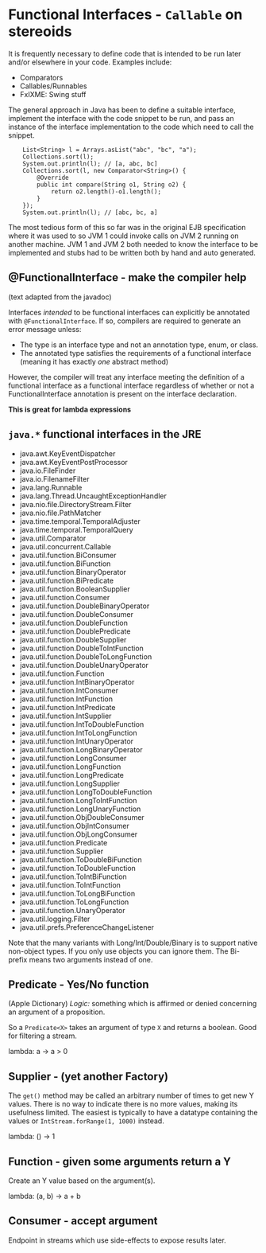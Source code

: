 Functional Interfaces - `Callable` on stereoids
===

It is frequently necessary to define code that is intended
to be run later and/or elsewhere in your code.  Examples include:

* Comparators
* Callables/Runnables
* FxIXME:  Swing stuff

The general approach in Java has been to define a suitable interface,
implement the interface with the code snippet to be run, and pass
an instance of the interface implementation to the code which need to
call the snippet.

        List<String> l = Arrays.asList("abc", "bc", "a");
        Collections.sort(l);
        System.out.println(l); // [a, abc, bc]
        Collections.sort(l, new Comparator<String>() {
            @Override
            public int compare(String o1, String o2) {
                return o2.length()-o1.length();
            }
        });
        System.out.println(l); // [abc, bc, a]


The most tedious form of this so far was in the original EJB specification 
where it was used to so JVM 1 could invoke calls on JVM 2 running on 
another machine.  JVM 1 and JVM 2 both needed to know the interface to 
be implemented and stubs had to be written both by hand and auto generated.

@FunctionalInterface - make the compiler help
---
(text adapted from the javadoc) 

Interfaces _intended_ to be functional interfaces can explicitly be annotated with 
`@FunctionalInterface`.  If so, compilers are required to 
generate an error message unless:

* The type is an interface type and not an annotation type, enum, or class.
* The annotated type satisfies the requirements of a functional interface (meaning it
  has exactly _one_ abstract method)

However, the compiler will treat any interface meeting the definition of a 
functional interface as a functional interface regardless of whether or not a 
FunctionalInterface annotation is present on the interface declaration.

**This is great for lambda expressions**

`java.*` functional interfaces in the JRE
---
* java.awt.KeyEventDispatcher
* java.awt.KeyEventPostProcessor
* java.io.FileFinder
* java.io.FilenameFilter
* java.lang.Runnable
* java.lang.Thread.UncaughtExceptionHandler
* java.nio.file.DirectoryStream.Filter
* java.nio.file.PathMatcher
* java.time.temporal.TemporalAdjuster
* java.time.temporal.TemporalQuery
* java.util.Comparator
* java.util.concurrent.Callable
* java.util.function.BiConsumer
* java.util.function.BiFunction
* java.util.function.BinaryOperator
* java.util.function.BiPredicate
* java.util.function.BooleanSupplier
* java.util.function.Consumer
* java.util.function.DoubleBinaryOperator
* java.util.function.DoubleConsumer
* java.util.function.DoubleFunction
* java.util.function.DoublePredicate
* java.util.function.DoubleSupplier
* java.util.function.DoubleToIntFunction
* java.util.function.DoubleToLongFunction
* java.util.function.DoubleUnaryOperator
* java.util.function.Function
* java.util.function.IntBinaryOperator
* java.util.function.IntConsumer
* java.util.function.IntFunction
* java.util.function.IntPredicate
* java.util.function.IntSupplier
* java.util.function.IntToDoubleFunction
* java.util.function.IntToLongFunction
* java.util.function.IntUnaryOperator
* java.util.function.LongBinaryOperator
* java.util.function.LongConsumer
* java.util.function.LongFunction
* java.util.function.LongPredicate
* java.util.function.LongSupplier
* java.util.function.LongToDoubleFunction
* java.util.function.LongToIntFunction
* java.util.function.LongUnaryFunction
* java.util.function.ObjDoubleConsumer
* java.util.function.ObjIntConsumer
* java.util.function.ObjLongConsumer
* java.util.function.Predicate
* java.util.function.Supplier
* java.util.function.ToDoubleBiFunction
* java.util.function.ToDoubleFunction
* java.util.function.ToIntBiFunction
* java.util.function.ToIntFunction
* java.util.function.ToLongBiFunction
* java.util.function.ToLongFunction
* java.util.function.UnaryOperator
* java.util.logging.Filter
* java.util.prefs.PreferenceChangeListener

Note that the many variants with Long/Int/Double/Binary is to support native non-object
types.  If you only use objects you can ignore them.  The Bi-prefix means two
arguments instead of one.

Predicate - Yes/No function
---
(Apple Dictionary) _Logic:_ something which is affirmed or denied concerning an argument of a proposition.

So a `Predicate<X>` takes an argument of type `X` and returns a boolean.  Good for filtering a stream.

lambda: a -> a > 0

Supplier - (yet another Factory<Y>)
---
The `get()` method may be called an arbitrary number of times to get new Y values.  There
is no way to indicate there is no more values, making its usefulness limited.  The easiest
is typically to have a datatype containing the values or `IntStream.forRange(1, 1000)` instead.

lambda:  () -> 1

Function - given some arguments return a Y
---

Create an Y value based on the argument(s).  

lambda:  (a, b) -> a + b


Consumer - accept argument 
---

Endpoint in streams which use side-effects to expose results later.

